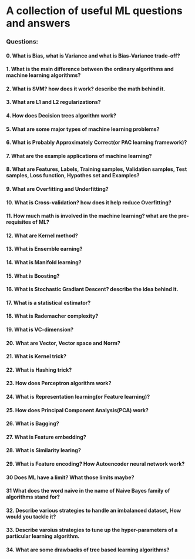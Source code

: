 # A collection of useful ML questions and answers

### Questions:

#### 0. What is Bias, what is Variance and what is Bias-Variance trade-off?
#### 1. What is the main difference between the ordinary algorithms and machine learning algorithms?
#### 2. What is SVM? how does it work? describe the math behind it.
#### 3. What are L1 and L2 regularizations?
#### 4. How does Decision trees algorithm work?
#### 5. What are some major types of machine learning problems?
#### 6. What is Probably Approximately Correct(or PAC learning framework)?
#### 7. What are the example applications of machine learning?
#### 8. What are Features, Labels, Training samples, Validation samples, Test samples, Loss function, Hypothes set and Examples?
#### 9. What are Overfitting and Underfitting?
#### 10. What is Cross-validation? how does it help reduce Overfitting?
#### 11. How much math is involved in the machine learning? what are the pre-requisites of ML?
#### 12. What are Kernel method?
#### 13. What is Ensemble earning?
#### 14. What is Manifold learning?
#### 15. What is Boosting?
#### 16. What is Stochastic Gradiant Descent? describe the idea behind it.
#### 17. What is a statistical estimator?
#### 18. What is Rademacher complexity?
#### 19. What is VC-dimension?
#### 20. What are Vector, Vector space and Norm?
#### 21. What is Kernel trick?
#### 22. What is Hashing trick?
#### 23. How does Perceptron algorithm work?
#### 24. What is Representation learning(or Feature learning)?
#### 25. How does Principal Component Analysis(PCA) work?
#### 26. What is Bagging?
#### 27. What is Feature embedding?
#### 28. What is Similarity learing?
#### 29. What is Feature encoding? How Autoencoder neural network work?
#### 30 Does ML have a limit? What those limits maybe?
#### 31 What does the word naive in the name of Naive Bayes family of algorithms stand for?
#### 32. Describe various strategies to handle an imbalanced dataset, How would you tackle it?
#### 33. Describe varoius strategies to tune up the hyper-parameters of a particular learning algorithm.
#### 34. What are some drawbacks of tree based learning algorithms?

